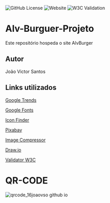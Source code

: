 ![GitHub License](https://img.shields.io/github/license/16JoaoVso/Alv-Burger-Projeto)
![Website](https://img.shields.io/website?url=https%3A%2F%2F16joaovso.github.io%2FAlv-Burger-Projeto%2F)
![W3C Validation](https://img.shields.io/w3c-validation/html?targetUrl=https%3A%2F%2F16joaovso.github.io%2FAlv-Burger-Projeto%2F)



# Alv-Burguer-Projeto
Este repositório hospeda o site AlvBurger
## Autor 
João Victor Santos
## Links utilizados
[Google Trends](https://trends.google.com.br/trends/explore?date=now%201-d&geo=BR&q=%2Fm%2F019lvv,%2Fm%2F019m42&hl=pt-BR)

[Google Fonts](https://fonts.google.com)

[Icon Finder](https://www.iconfinder.com/search?q=facebook&price=free)

[Pixabay](https://pixabay.com/pt/photos/hambúrguer-bacon-lanche-500054/)

[Image Compressor](https://imagecompressor.com)

[Draw.io](https://app.diagrams.net)

[Validator W3C](https://validator.w3.org/nu/#file)

# QR-CODE
![qrcode_16joaovso github io](https://github.com/16JoaoVso/Alv-Burger-Projeto/assets/129982952/a35f9fe6-6890-460c-9883-a1d0c76c8685)

